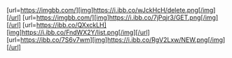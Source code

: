 [url=https://imgbb.com/][img]https://i.ibb.co/wJckHcH/delete.png[/img][/url]
[url=https://imgbb.com/][img]https://i.ibb.co/7jPqjr3/GET.png[/img][/url]
[url=https://ibb.co/QXxckLH][img]https://i.ibb.co/FndWX2Y/list.png[/img][/url]
[url=https://ibb.co/7S6v7wm][img]https://i.ibb.co/RgV2Lxw/NEW.png[/img][/url]
